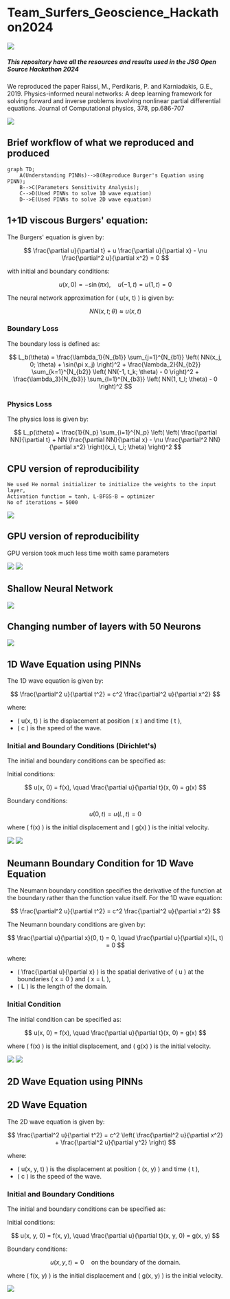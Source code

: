 # Team_Surfers_Geoscience_Hackathon2024

<img src="https://github.com/arohatgi29/Team_Surfers_Geoscience_Hackathon2024/blob/main/Images/2024-Geoscience-Hackathon-Logo.jpg" >


##### This repository have all the resources and results used in the JSG Open Source Hackathon 2024

We reproduced the paper Raissi, M., Perdikaris, P. and Karniadakis, G.E., 2019. Physics-informed neural networks: A deep learning framework for solving forward and inverse problems involving nonlinear partial differential equations. Journal of Computational physics, 378, pp.686-707

<img src="https://github.com/arohatgi29/Team_Surfers_Geoscience_Hackathon2024/blob/main/Images/Picture1.png" >

## Brief workflow of what we reproduced and produced

```mermaid
graph TD;
    A(Understanding PINNs)-->B(Reproduce Burger's Equation using PINN);
    B-->C(Parameters Sensitivity Analysis);
    C-->D(Used PINNs to solve 1D wave equation)
    D-->E(Used PINNs to solve 2D wave equation)
```

## 1+1D viscous Burgers' equation:


The Burgers' equation is given by:

$$
\frac{\partial u}{\partial t} + u \frac{\partial u}{\partial x} - \nu \frac{\partial^2 u}{\partial x^2} = 0
$$

with initial and boundary conditions:

$$
u(x, 0) = -\sin(\pi x), \quad u(-1, t) = u(1, t) = 0
$$

The neural network approximation for \( u(x, t) \) is given by:

$$
NN(x, t; \theta) \approx u(x, t)
$$

### Boundary Loss

The boundary loss is defined as:

$$
L_b(\theta) = \frac{\lambda_1}{N_{b1}} \sum_{j=1}^{N_{b1}} \left( NN(x_j, 0; \theta) + \sin(\pi x_j) \right)^2 + \frac{\lambda_2}{N_{b2}} \sum_{k=1}^{N_{b2}} \left( NN(-1, t_k; \theta) - 0 \right)^2 + \frac{\lambda_3}{N_{b3}} \sum_{l=1}^{N_{b3}} \left( NN(1, t_l; \theta) - 0 \right)^2
$$


### Physics Loss

The physics loss is given by:

$$
L_p(\theta) = \frac{1}{N_p} \sum_{i=1}^{N_p} \left( \left( \frac{\partial NN}{\partial t} + NN \frac{\partial NN}{\partial x} - \nu \frac{\partial^2 NN}{\partial x^2} \right)(x_i, t_i; \theta) \right)^2
$$

## CPU version of reproducibility


```Shell
We used He normal initializer to initialize the weights to the input layer,
Activation function = tanh, L-BFGS-B = optimizer
No of iterations = 5000
```

<img src="https://github.com/arohatgi29/Team_Surfers_Geoscience_Hackathon2024/blob/main/Images/cpu.png" >


## GPU version of reproducibility

GPU version took much less time woith same parameters


<img src="https://github.com/arohatgi29/Team_Surfers_Geoscience_Hackathon2024/blob/main/Images/GPU.png" >


<img src="https://github.com/arohatgi29/Team_Surfers_Geoscience_Hackathon2024/blob/main/Images/GPU1.png" >

## Shallow Neural Network

<img src="https://github.com/arohatgi29/Team_Surfers_Geoscience_Hackathon2024/blob/main/Images/shalloe.png" >

## Changing number of layers with 50 Neurons

<img src="https://github.com/arohatgi29/Team_Surfers_Geoscience_Hackathon2024/blob/main/Images/jl_ubmVMNIzsx.gif" >


## 1D Wave Equation using PINNs

The 1D wave equation is given by:

$$
\frac{\partial^2 u}{\partial t^2} = c^2 \frac{\partial^2 u}{\partial x^2}
$$

where:
- \( u(x, t) \) is the displacement at position \( x \) and time \( t \),
- \( c \) is the speed of the wave.

### Initial and Boundary Conditions (Dirichlet's)

The initial and boundary conditions can be specified as:

Initial conditions:

$$
u(x, 0) = f(x), \quad \frac{\partial u}{\partial t}(x, 0) = g(x)
$$

Boundary conditions:

$$
u(0, t) = u(L, t) = 0
$$

where \( f(x) \) is the initial displacement and \( g(x) \) is the initial velocity.

<img src="https://github.com/arohatgi29/Team_Surfers_Geoscience_Hackathon2024/blob/main/Images/1D_output%202.gif" >

<img src="https://github.com/arohatgi29/Team_Surfers_Geoscience_Hackathon2024/blob/main/Images/dirchlet.png" >

## Neumann Boundary Condition for 1D Wave Equation

The Neumann boundary condition specifies the derivative of the function at the boundary rather than the function value itself. For the 1D wave equation:

$$
\frac{\partial^2 u}{\partial t^2} = c^2 \frac{\partial^2 u}{\partial x^2}
$$

The Neumann boundary conditions are given by:

$$
\frac{\partial u}{\partial x}(0, t) = 0, \quad \frac{\partial u}{\partial x}(L, t) = 0
$$

where:
- \( \frac{\partial u}{\partial x} \) is the spatial derivative of \( u \) at the boundaries \( x = 0 \) and \( x = L \),
- \( L \) is the length of the domain.

### Initial Condition

The initial condition can be specified as:

$$
u(x, 0) = f(x), \quad \frac{\partial u}{\partial t}(x, 0) = g(x)
$$

where \( f(x) \) is the initial displacement, and \( g(x) \) is the initial velocity.


<img src="https://github.com/arohatgi29/Team_Surfers_Geoscience_Hackathon2024/blob/main/Images/1D_output_neumann.gif" >

<img src="https://github.com/arohatgi29/Team_Surfers_Geoscience_Hackathon2024/blob/main/Images/1D_wave_cmap_Neumann.png" >


## 2D Wave Equation using PINNs
## 2D Wave Equation

The 2D wave equation is given by:

$$
\frac{\partial^2 u}{\partial t^2} = c^2 \left( \frac{\partial^2 u}{\partial x^2} + \frac{\partial^2 u}{\partial y^2} \right)
$$

where:
- \( u(x, y, t) \) is the displacement at position \( (x, y) \) and time \( t \),
- \( c \) is the speed of the wave.

### Initial and Boundary Conditions

The initial and boundary conditions can be specified as:

Initial conditions:

$$
u(x, y, 0) = f(x, y), \quad \frac{\partial u}{\partial t}(x, y, 0) = g(x, y)
$$

Boundary conditions:

$$
u(x, y, t) = 0 \quad \text{on the boundary of the domain}.
$$

where \( f(x, y) \) is the initial displacement and \( g(x, y) \) is the initial velocity.

<img src="https://github.com/arohatgi29/Team_Surfers_Geoscience_Hackathon2024/blob/main/Images/animation_circular_t500.gif" >




















